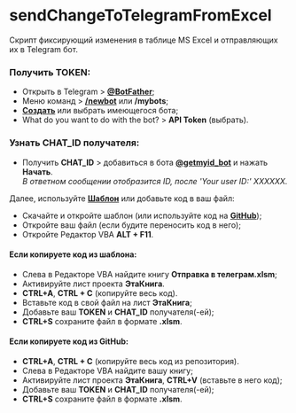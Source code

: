 # sendChangeToTelegramFromExcel
Скрипт фиксирующий изменения в таблице MS Excel и отправляющих их в Telegram бот.

### Получить TOKEN:
* Открыть в Telegram > [**@BotFather**](https://t.me/BotFather);
* Меню команд > [**/newbot**](https://zen.yandex.ru/media/excelifehack/upravliaem-telegram-botom-iz-google-tablicy-62a5c73192615c0231850322) или **/mybots**;
* [**Создать**](https://zen.yandex.ru/media/excelifehack/upravliaem-telegram-botom-iz-google-tablicy-62a5c73192615c0231850322) или выбрать имеющегося бота;
* What do you want to do with the bot? > **API Token** (выбрать).

### Узнать CHAT_ID получателя:
* Получить **CHAT_ID** > добавиться в бота [**@getmyid_bot**](https://t.me/getmyid_bot) и нажать **Начать**.<br>
_В ответном сообщении отобразится ID, после 'Your user ID:' XXXXXX._

Далее, используйте [**Шаблон**](https://drive.google.com/file/d/12NSVsWidJVjW4108-xLvF9Qs8bvkh7Aa/view?usp=sharing) или добавьте код в ваш файл:
* Скачайте и откройте шаблон (или используйте код на [**GitHub**](https://github.com/Guf-Hub/sendChangeToTelegramFromExcel/blob/main/%D0%AD%D1%82%D0%B0%D0%9A%D0%BD%D0%B8%D0%B3%D0%B0.cls));
* Откройте ваш файл (если будите переносить код в него);
* Откройте Pедактор VBA **ALT + F11**.

#### Если копируете код из шаблона:
  * Слева в Редакторе VBA найдите книгу **Отправка в телеграм.xlsm**;
  * Активируйте лист проекта **ЭтаКнига**.
  * **CTRL+A**, **CTRL + C** (копируйте весь код).
  * Вставьте код в свой файл на лист **ЭтаКнига**;
  * Добавьте ваш **TOKEN** и **CHAT_ID** получателя(-ей);
  * **CTRL+S** сохраните файл в формате **.xlsm**.
  
#### Если копируете код из GitHub:
* **CTRL+A**, **CTRL + C** (копируйте весь код из репозитория).
* Слева в Редакторе VBA найдите вашу книгу;
* Активируйте лист проекта **ЭтаКнига**, **CTRL+V** (вставьте в него код);
* Добавьте ваш **TOKEN** и **CHAT_ID** получателя(-ей);
* **CTRL+S** сохраните файл в формате **.xlsm**.
